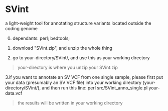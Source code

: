 # SVint
a light-weight tool for annotating structure variants located outside the coding genome



0. dependants: perl; bedtools;

1. download "SVint.zip", and unzip the whole thing

2. go to your-directory/SVint/, and use this as your working directory
>your-directory is where you unzip your SVint.zip

3.if you want to annotate an SV VCF from one single sample, please first put your data (presumably an SV VCF file) into your working directory (your-directory/SVint/), and then run this line: 
perl src/SVint_anno_single.pl your-data.vcf
>the results will be written in your working directory

